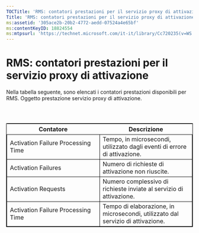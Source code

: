 ```yaml
---
TOCTitle: 'RMS: contatori prestazioni per il servizio proxy di attivazione'
Title: 'RMS: contatori prestazioni per il servizio proxy di attivazione'
ms:assetid: '305ace2b-20b2-4772-aedd-07524a4e65bf'
ms:contentKeyID: 18824554
ms:mtpsurl: 'https://technet.microsoft.com/it-it/library/Cc720235(v=WS.10)'
---
```


RMS: contatori prestazioni per il servizio proxy di attivazione
===============================================================

Nella tabella seguente, sono elencati i contatori prestazioni disponibili per RMS. Oggetto prestazione servizio proxy di attivazione.

###  

 
<table style="border:1px solid black;">
<colgroup>
<col width="50%" />
<col width="50%" />
</colgroup>
<thead>
<tr class="header">
<th>Contatore</th>
<th>Descrizione</th>
</tr>
</thead>
<tbody>
<tr class="odd">
<td style="border:1px solid black;">Activation Failure Processing Time</td>
<td style="border:1px solid black;">Tempo, in microsecondi, utilizzato dagli eventi di errore di attivazione.</td>
</tr>
<tr class="even">
<td style="border:1px solid black;">Activation Failures</td>
<td style="border:1px solid black;">Numero di richieste di attivazione non riuscite.</td>
</tr>
<tr class="odd">
<td style="border:1px solid black;">Activation Requests</td>
<td style="border:1px solid black;">Numero complessivo di richieste inviate al servizio di attivazione.</td>
</tr>
<tr class="even">
<td style="border:1px solid black;">Activation Failure Processing Time</td>
<td style="border:1px solid black;">Tempo di elaborazione, in microsecondi, utilizzato dal servizio di attivazione.</td>
</tr>
</tbody>
</table>
